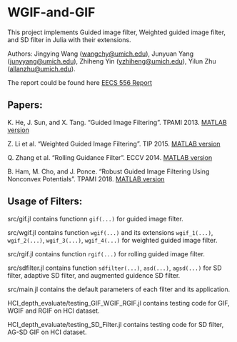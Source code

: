 # WGIF-and-GIF
This project implements Guided image filter, Weighted guided image filter, and SD filter in Julia with their extensions. 

Authors: Jingying Wang (wangchy@umich.edu), Junyuan Yang (junyyang@umich.edu), Zhiheng Yin (yzhiheng@umich.edu), Yilun Zhu (allanzhu@umich.edu).

The report could be found here [EECS 556 Report](https://drive.google.com/file/d/18QupTmWbLdV44pydvhRSEo85tf_8KyZc/view?usp=sharing)

## Papers:
K. He, J. Sun, and X. Tang. “Guided Image Filtering”. TPAMI 2013. [MATLAB version](http://kaiminghe.com/eccv10)

Z. Li et al. “Weighted Guided Image Filtering”. TIP 2015. [MATLAB version](https://github.com/Luxiush/Weighted-Guided-Image-Filter) 

Q. Zhang et al. “Rolling Guidance Filter”. ECCV 2014. [MATLAB version](http://www.cse.cuhk.edu.hk/~leojia/projects/rollguidance/)

B. Ham, M. Cho, and J. Ponce. “Robust Guided Image Filtering Using Nonconvex Potentials”. TPAMI 2018. [MATLAB version](https://github.com/bsham/SDFilter) 

## Usage of Filters:
src/gif.jl contains functionn `gif(...)` for guided image filter.

src/wgif.jl contains function `wgif(...)` and its extensions `wgif_1(...)`, `wgif_2(...)`, `wgif_3(...)`, `wgif_4(...)` for weighted guided image filter.

src/rgif.jl contains function `rgif(...)` for rolling guided image filter.

src/sdfilter.jl contains function `sdfilter(...)`, `asd(...)`, `agsd(...)` for SD filter, adaptive SD filter, and augmented guidence SD filter. 

src/main.jl contains the default parameters of each filter and its application.

HCI_depth_evaluate/testing_GIF_WGIF_RGIF.jl contains testing code for GIF, WGIF and RGIF on HCI dataset.

HCI_depth_evaluate/testing_SD_Filter.jl contains testing code for SD filter, AG-SD GIF on HCI  dataset.
